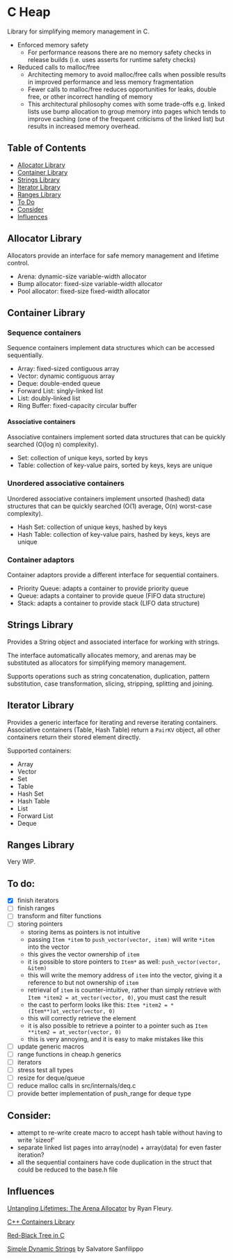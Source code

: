 # C Heap

Library for simplifying memory management in C.

- Enforced memory safety
    - For performance reasons there are no memory safety checks in release
      builds (i.e. uses asserts for runtime safety checks)
- Reduced calls to malloc/free
    - Architecting memory to avoid malloc/free calls when possible results in
      improved performance and less memory fragmentation
    - Fewer calls to malloc/free reduces opportunities for leaks, double free,
      or other incorrect handling of memory
    - This architectural philosophy comes with some trade-offs e.g. linked lists
      use bump allocation to group memory into pages which tends to improve
      caching (one of the frequent criticisms of the linked list) but results in
      increased memory overhead.

## Table of Contents
- [Allocator Library](#allocator-library)
- [Container Library](#container-library)
- [Strings Library](#strings-library)
- [Iterator Library](#iterator-library)
- [Ranges Library](#ranges-library)
- [To Do](#to-do)
- [Consider](#consider)
- [Influences](#influences)

## Allocator Library

Allocators provide an interface for safe memory management and lifetime control.

- Arena: dynamic-size variable-width allocator
- Bump allocator: fixed-size variable-width allocator
- Pool allocator: fixed-size fixed-width allocator

## Container Library

### Sequence containers

Sequence containers implement data structures which can be accessed
sequentially.

- Array: fixed-sized contiguous array
- Vector: dynamic contiguous array
- Deque: double-ended queue
- Forward List: singly-linked list
- List: doubly-linked list
- Ring Buffer: fixed-capacity circular buffer

#### Associative containers

Associative containers implement sorted data structures that can be quickly  
searched (O(log n) complexity).

- Set: collection of unique keys, sorted by keys
- Table: collection of key-value pairs, sorted by keys, keys are unique

### Unordered associative containers

Unordered associative containers implement unsorted (hashed) data structures
that can be quickly searched (O(1) average, O(n) worst-case complexity).

- Hash Set: collection of unique keys, hashed by keys
- Hash Table: collection of key-value pairs, hashed by keys, keys are unique

### Container adaptors

Container adaptors provide a different interface for sequential containers.

- Priority Queue: adapts a container to provide priority queue
- Queue: adapts a container to provide queue (FIFO data structure)
- Stack: adapts a container to provide stack (LIFO data structure)

## Strings Library

Provides a String object and associated interface for working with strings. 

The interface automatically allocates memory, and arenas may be substituted as
allocators for simplifying memory management. 

Supports operations such as string concatenation, duplication, pattern 
substitution, case transformation, slicing, stripping, splitting and joining.

## Iterator Library
Provides a generic interface for iterating and reverse iterating containers.
Associative containers (Table, Hash Table) return a ``PairKV`` object, all 
other containers return their stored element directly.

Supported containers:
- Array
- Vector
- Set
- Table
- Hash Set
- Hash Table
- List 
- Forward List
- Deque 

## Ranges Library

Very WIP.

## To do:

- [x] finish iterators
- [ ] finish ranges
- [ ] transform and filter functions
- [ ] storing pointers
    - storing items as pointers is not intuitive
    - passing ```Item *item``` to ```push_vector(vector, item)``` will
      write ```*item``` into the vector
    - this gives the vector ownership of ```item```
    - it is possible to store pointers to ```Item*``` as
      well: ```push_vector(vector, &item)```
    - this will write the memory address of ```item``` into the vector, giving
      it a reference to but not ownership of ```item```
    - retrieval of ```item``` is counter-intuitive, rather than simply retrieve
      with ```Item *item2 = at_vector(vector, 0)```, you must cast the result
    - the cast to perform looks like
      this: ```Item *item2 = *(Item**)at_vector(vector, 0)```
    - this will correctly retrieve the element
    - it is also possible to retrieve a pointer to a pointer such
      as ```Item **item2 = at_vector(vector, 0)```
    - this is very annoying, and it is easy to make mistakes like this
- [ ] update generic macros
- [ ] range functions in cheap.h generics
- [ ] iterators
- [ ] stress test all types
- [ ] resize for deque/queue
- [ ] reduce malloc calls in src/internals/deq.c
- [ ] provide better implementation of push_range for deque type

## Consider:

- attempt to re-write create macro to accept hash table without having to
  write 'sizeof'
- separate linked list pages into array(node) + array(data) for even faster
  iteration?
- all the sequential containers have code duplication in the struct that could
  be reduced to the base.h file

## Influences

[Untangling Lifetimes: The Arena Allocator](https://www.rfleury.com/p/untangling-lifetimes-the-arena-allocator)
by Ryan Fleury.

[C++ Containers Library](https://en.cppreference.com/w/cpp/container)

[Red-Black Tree in C](https://web.archive.org/web/20140328232325/http://en.literateprograms.org/Red-black_tree_(C))

[Simple Dynamic Strings](https://github.com/antirez/sds)
by Salvatore Sanfilippo
